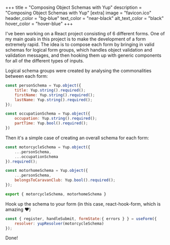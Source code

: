 +++
title = "Composing Object Schemas with Yup"
description = "Composing Object Schemas with Yup"
[extra]
image = "favicon.ico"
header_color = "bg-blue"
text_color = "near-black"
alt_text_color = "black"
hover_color = "hover-blue"
+++

I've been working on a React project consisting of 6 different forms. One of my main goals in this project is to make the development of a form extremely rapid. The idea is to compose each form by bringing in valid schemas for logical form groups, which handles object validation and validation messages, and then hooking them up with generic components for all of the different types of inputs.

Logical schema groups were created by analysing the commonalities between each form:

```javascript
const personSchema = Yup.object({
    title: Yup.string().required();
    firstName: Yup.string().required();
    lastName: Yup.string().required();
});

const occupationSchema = Yup.object({
    occupation: Yup.string().required();
    partTime: Yup.bool().required();
})
```

Then it's a simple case of creating an overall schema for each form:

```javascript
const motorcycleSchema = Yup.object({
    ...personSchema,
    ...occupationSchema
}).required();

const motorhomeSchema = Yup.object({
    ...personSchema,
    belongsToCaravanClub: Yup.bool().required();
});

export { motorcycleSchema, motorhomeSchema }

```

Hook up the schema to your form (in this case, react-hook-form, which is amazing ❤️)

```javascript
const { register, handleSubmit, formState:{ errors } } = useForm({
    resolver: yupResolver(motorcycleSchema)
});
```
Done!